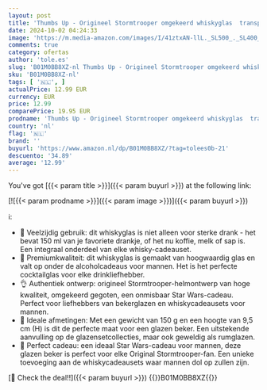 ```yaml
---
layout: post
title: 'Thumbs Up - Origineel Stormtrooper omgekeerd whiskyglas  transparant  voor whisky  bourbon en whisky  150 ml  perfect whiskyglas cadeau voor mannen - ThumbsUp!'
date: 2024-10-02 04:24:33
image: 'https://m.media-amazon.com/images/I/41ztxAN-llL._SL500_._SL400_.jpg'
comments: true
category: ofertas
author: 'tole.es'
slug: 'B01M0BB8XZ-nl Thumbs Up - Origineel Stormtrooper omgekeerd whiskyglas...'
sku: 'B01M0BB8XZ-nl'
tags: [ '🇳🇱', ]
actualPrice: 12.99 EUR
currency: EUR
price: 12.99
comparePrice: 19.95 EUR
prodname: 'Thumbs Up - Origineel Stormtrooper omgekeerd whiskyglas  transparant  voor whisky  bourbon en whisky  150 ml  perfect whiskyglas cadeau voor mannen - ThumbsUp!'
country: 'nl'
flag: '🇳🇱'
brand: ''
buyurl: 'https://www.amazon.nl/dp/B01M0BB8XZ/?tag=tolees0b-21'
descuento: '34.89'
average: '12.99'
---
```


You've got [{{< param title >}}]({{< param buyurl >}}) at the following link:

[![{{< param prodname >}}]({{< param image >}})]({{< param buyurl >}})

ℹ️:

- 🤖 Veelzijdig gebruik: dit whiskyglas is niet alleen voor sterke drank - het bevat 150 ml van je favoriete drankje, of het nu koffie, melk of sap is. Een integraal onderdeel van elke whisky-cadeauset.
- 🥃 Premiumkwaliteit: dit whiskyglas is gemaakt van hoogwaardig glas en valt op onder de alcoholcadeaus voor mannen. Het is het perfecte cocktailglas voor elke drinkliefhebber.
- 👌 Authentiek ontwerp: origineel Stormtrooper-helmontwerp van hoge kwaliteit, omgekeerd gegoten, een onmisbaar Star Wars-cadeau. Perfect voor liefhebbers van bekerglazen en whiskycadeausets voor mannen.
- 🥖 Ideale afmetingen: Met een gewicht van 150 g en een hoogte van 9,5 cm (H) is dit de perfecte maat voor een glazen beker. Een uitstekende aanvulling op de glazensetcollecties, maar ook geweldig als rumglazen.
- 🎁 Perfect cadeau: een ideaal Star Wars-cadeau voor mannen, deze glazen beker is perfect voor elke Original Stormtrooper-fan. Een unieke toevoeging aan de whiskycadeausets waar mannen dol op zullen zijn.

[🛒 Check the deal!!]({{< param buyurl >}})
{{<world>}}B01M0BB8XZ{{</world>}}
